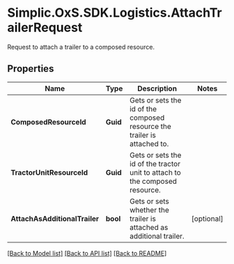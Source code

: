# Simplic.OxS.SDK.Logistics.AttachTrailerRequest
Request to attach a trailer to a composed resource.

## Properties

Name | Type | Description | Notes
------------ | ------------- | ------------- | -------------
**ComposedResourceId** | **Guid** | Gets or sets the id of the composed resource the trailer is attached to. | 
**TractorUnitResourceId** | **Guid** | Gets or sets the id of the tractor unit to attach to the composed resource. | 
**AttachAsAdditionalTrailer** | **bool** | Gets or sets whether the trailer is attached as additional trailer. | [optional] 

[[Back to Model list]](../README.md#documentation-for-models) [[Back to API list]](../README.md#documentation-for-api-endpoints) [[Back to README]](../README.md)

